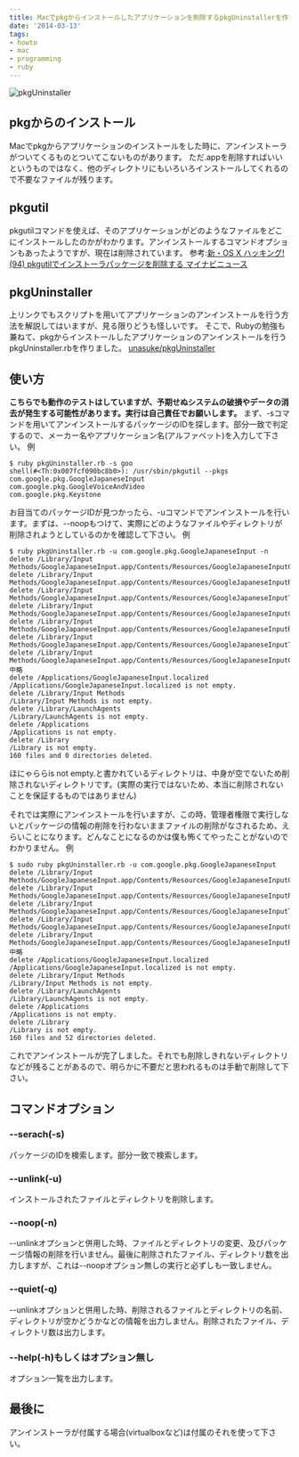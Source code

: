 ```yaml
---
title: Macでpkgからインストールしたアプリケーションを削除するpkgUninstallerを作りました
date: '2014-03-13'
tags:
- howto
- mac
- programming
- ruby
---
```


![pkgUninstaller](2014/pkguninstaller.png)

## pkgからのインストール

Macでpkgからアプリケーションのインストールをした時に、アンインストーラがついてくるものとついてこないものがあります。
ただ.appを削除すればいいというものではなく、他のディレクトリにもいろいろインストールしてくれるので不要なファイルが残ります。

## pkgutil

pkgutilコマンドを使えば、そのアプリケーションがどのようなファイルをどこにインストールしたのかがわかります。アンインストールするコマンドオプションもあったようですが、現在は削除されています。
参考:[新・OS X ハッキング! (94) pkgutilでインストーラパッケージを削除する   マイナビニュース](http://news.mynavi.jp/column/osxhack/094/)

## pkgUninstaller

上リンクでもスクリプトを用いてアプリケーションのアンインストールを行う方法を解説してはいますが、見る限りどうも怪しいです。
そこで、Rubyの勉強も兼ねて、pkgからインストールしたアプリケーションのアンインストールを行うpkgUninstaller.rbを作りました。
[unasuke/pkgUninstaller](https://github.com/unasuke/pkgUninstaller)

## 使い方

__こちらでも動作のテストはしていますが、予期せぬシステムの破損やデータの消去が発生する可能性があります。実行は自己責任でお願いします。__
まず、-sコマンドを用いてアンインストールするパッケージのIDを探します。部分一致で判定するので、メーカー名やアプリケーション名(アルファベット)を入力して下さい。
例

```shell
$ ruby pkgUninstaller.rb -s goo
shell(#<Th:0x007fcf090bc8b0>): /usr/sbin/pkgutil --pkgs
com.google.pkg.GoogleJapaneseInput
com.google.pkg.GoogleVoiceAndVideo
com.google.pkg.Keystone
```

お目当てのパッケージIDが見つかったら、-uコマンドでアンインストールを行います。まずは、--noopもつけて、実際にどのようなファイルやディレクトリが削除されようとしているのかを確認して下さい。
例

```shell
$ ruby pkgUninstaller.rb -u com.google.pkg.GoogleJapaneseInput -n
delete /Library/Input Methods/GoogleJapaneseInput.app/Contents/Resources/GoogleJapaneseInputConverter.app/Contents/Frameworks/GoogleBreakpad.framework/Versions/A/Resources/Reporter.app/Contents/Resources/English.lproj/Localizable.strings
delete /Library/Input Methods/GoogleJapaneseInput.app/Contents/Resources/GoogleJapaneseInputRenderer.app/Contents/Frameworks/GoogleBreakpad.framework/Versions/A/Resources/Reporter.app/Contents/Resources/English.lproj/Localizable.strings
delete /Library/Input Methods/GoogleJapaneseInput.app/Contents/Resources/GoogleJapaneseInputTool.app/Contents/Frameworks/GoogleBreakpad.framework/Versions/A/Resources/Reporter.app/Contents/Resources/English.lproj/Localizable.strings
delete /Library/Input Methods/GoogleJapaneseInput.app/Contents/Resources/GoogleJapaneseInputConverter.app/Contents/Frameworks/GoogleBreakpad.framework/Versions/A/Resources/Reporter.app/Contents/Resources/English.lproj/Breakpad.nib
delete /Library/Input Methods/GoogleJapaneseInput.app/Contents/Resources/GoogleJapaneseInputRenderer.app/Contents/Frameworks/GoogleBreakpad.framework/Versions/A/Resources/Reporter.app/Contents/Resources/English.lproj/Breakpad.nib
delete /Library/Input Methods/GoogleJapaneseInput.app/Contents/Resources/GoogleJapaneseInputTool.app/Contents/Frameworks/GoogleBreakpad.framework/Versions/A/Resources/Reporter.app/Contents/Resources/English.lproj/Breakpad.nib
delete /Library/Input Methods/GoogleJapaneseInput.app/Contents/Resources/GoogleJapaneseInputConverter.app/Contents/Frameworks/GoogleBreakpad.framework/Versions/A/Resources/Reporter.app/Contents/Resources/ReporterIcon.icns
中略
delete /Applications/GoogleJapaneseInput.localized
/Applications/GoogleJapaneseInput.localized is not empty.
delete /Library/Input Methods
/Library/Input Methods is not empty.
delete /Library/LaunchAgents
/Library/LaunchAgents is not empty.
delete /Applications
/Applications is not empty.
delete /Library
/Library is not empty.
160 files and 0 directories deleted.
```

ほにゃららis not empty.と書かれているディレクトリは、中身が空でないため削除されないディレクトリです。(実際の実行ではないため、本当に削除されないことを保証するものではありません)

それでは実際にアンインストールを行いますが、この時、管理者権限で実行しないとパッケージの情報の削除を行わないままファイルの削除がなされるため、えらいことになります。どんなことになるのかは僕も怖くてやったことがないのでわかりません。
例

```shell
$ sudo ruby pkgUninstaller.rb -u com.google.pkg.GoogleJapaneseInput
delete /Library/Input Methods/GoogleJapaneseInput.app/Contents/Resources/GoogleJapaneseInputConverter.app/Contents/Frameworks/GoogleBreakpad.framework/Versions/A/Resources/Reporter.app/Contents/Resources/English.lproj/Localizable.strings
delete /Library/Input Methods/GoogleJapaneseInput.app/Contents/Resources/GoogleJapaneseInputRenderer.app/Contents/Frameworks/GoogleBreakpad.framework/Versions/A/Resources/Reporter.app/Contents/Resources/English.lproj/Localizable.strings
delete /Library/Input Methods/GoogleJapaneseInput.app/Contents/Resources/GoogleJapaneseInputTool.app/Contents/Frameworks/GoogleBreakpad.framework/Versions/A/Resources/Reporter.app/Contents/Resources/English.lproj/Localizable.strings
delete /Library/Input Methods/GoogleJapaneseInput.app/Contents/Resources/GoogleJapaneseInputConverter.app/Contents/Frameworks/GoogleBreakpad.framework/Versions/A/Resources/Reporter.app/Contents/Resources/English.lproj/Breakpad.nib
delete /Library/Input Methods/GoogleJapaneseInput.app/Contents/Resources/GoogleJapaneseInputRenderer.app/Contents/Frameworks/GoogleBreakpad.framework/Versions/A/Resources/Reporter.app/Contents/Resources/English.lproj/Breakpad.nib
中略
delete /Applications/GoogleJapaneseInput.localized
/Applications/GoogleJapaneseInput.localized is not empty.
delete /Library/Input Methods
/Library/Input Methods is not empty.
delete /Library/LaunchAgents
/Library/LaunchAgents is not empty.
delete /Applications
/Applications is not empty.
delete /Library
/Library is not empty.
160 files and 52 directories deleted.
```

これでアンインストールが完了しました。それでも削除しきれないディレクトリなどが残ることがあるので、明らかに不要だと思われるものは手動で削除して下さい。

## コマンドオプション

### --serach(-s)

パッケージのIDを検索します。部分一致で検索します。

### --unlink(-u)

インストールされたファイルとディレクトリを削除します。

### --noop(-n)

--unlinkオプションと併用した時、ファイルとディレクトリの変更、及びパッケージ情報の削除を行いません。最後に削除されたファイル、ディレクトリ数を出力しますが、これは--noopオプション無しの実行と必ずしも一致しません。

### --quiet(-q)

--unlinkオプションと併用した時、削除されるファイルとディレクトリの名前、ディレクトリが空かどうかなどの情報を出力しません。削除されたファイル、ディレクトリ数は出力します。

### --help(-h)もしくはオプション無し

オプション一覧を出力します。

## 最後に

アンインストーラが付属する場合(virtualboxなど)は付属のそれを使って下さい。
